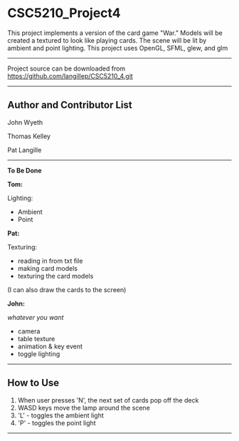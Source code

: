 CSC5210_Project4
=========

This project implements a version of the card game "War." Models will be created a textured to look like playing cards. The scene will be lit by ambient and point lighting.
This project uses OpenGL, SFML, glew, and glm

----

Project source can be downloaded from https://github.com/langillep/CSC5210_4.git

----

Author and Contributor List
----

John Wyeth

Thomas Kelley

Pat Langille

----

**To Be Done**

**Tom:** 

  Lighting:

  * Ambient
  * Point


**Pat:**

  Texturing:

  * reading in from txt file
  * making card models
  * texturing the card models 

(I can also draw the cards to the screen)


**John:**

  *whatever you want*


- camera
- table texture
- animation & key event
- toggle lighting


----
 
How to Use
----

1. When user presses 'N', the next set of cards pop off the deck
2. WASD keys move the lamp around the scene
3. 'L' - toggles the ambient light
4. 'P' - toggles the point light

----
